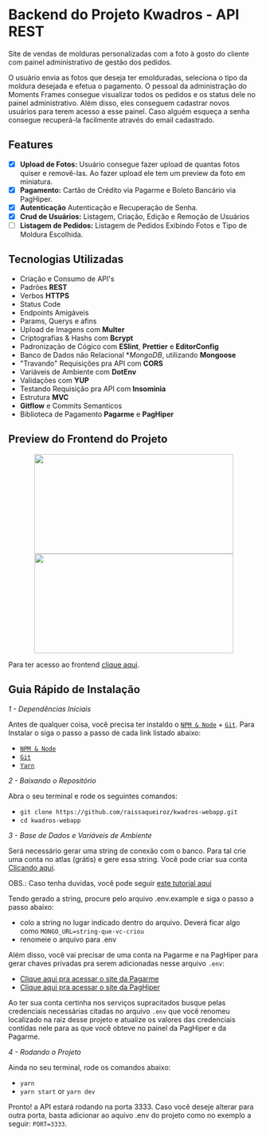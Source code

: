 # Backend do Projeto Kwadros - API REST

Site de vendas de molduras personalizadas com a foto à gosto do cliente com painel administrativo de gestão dos pedidos.

O usuário envia as fotos que deseja ter emolduradas, seleciona o tipo da moldura desejada e efetua o pagamento. O pessoal da administração do Moments Frames consegue visualizar todos os pedidos e os status dele no painel administrativo. Além disso, eles conseguem cadastrar novos usuários para terem acesso a esse painel. Caso alguém esqueça a senha consegue recuperá-la facilmente através do email cadastrado.

## Features

- [x] **Upload de Fotos:** Usuário consegue fazer upload de quantas fotos quiser e removê-las. Ao fazer upload ele tem um preview da foto em miniatura.
- [x] **Pagamento:** Cartão de Crédito via Pagarme e Boleto Bancário via PagHiper.
- [x] **Autenticação** Autenticação e Recuperação de Senha.
- [x] **Crud de Usuários:** Listagem, Criação, Edição e Remoção de Usuários
- [ ] **Listagem de Pedidos:** Listagem de Pedidos Exibindo Fotos e Tipo de Moldura Escolhida.

## Tecnologias Utilizadas

- Criação e Consumo de API's
- Padrões **REST**
- Verbos **HTTPS**
- Status Code
- Endpoints Amigáveis
- Params, Querys e afins
- Upload de Imagens com **Multer**
- Criptografias & Hashs com **Bcrypt**
- Padronização de Cógico com **ESlint**, **Prettier** e **EditorConfig**
- Banco de Dados não Relacional **MongoDB*, utilizando **Mongoose**
- "Travando" Requisições pra API com **CORS**
- Variáveis de Ambiente com **DotEnv**
- Validações com **YUP**
- Testando Requisição pra API com **Insominia**
- Estrutura **MVC**
- **Gitflow** e Commits Semanticos
- Biblioteca de Pagamento **Pagarme** e **PagHiper**

## Preview do Frontend do Projeto

<p align="center">
  <img src="https://github.com/raissaqueiroz/kwadros-webapp/blob/master/screenshots/tela_1.png" width=400 height=200/>
  <img src="https://github.com/raissaqueiroz/kwadros-webapp/blob/master/screenshots/tela_2.png" width=400 height=200/>
</p>

Para ter acesso ao frontend [clique aqui](https://github.com/raissaqueiroz/kwadros-webapp).

## Guia Rápido de Instalação

*1 - Dependências Iniciais*

Antes de qualquer coisa, você precisa ter instaldo o [`NPM & Node`](https://nodejs.org/en/) + [`Git`](https://git-scm.com/). Para Instalar o  siga o passo a passo de cada link listado abaixo:


- [`NPM & Node`](https://nodejs.org/en/)
- [`Git`](https://git-scm.com/)
- [`Yarn`](https://yarnpkg.com/)

*2 - Baixando o Repositório*

Abra o seu terminal e rode os seguintes comandos:

- `git clone https://github.com/raissaqueiroz/kwadros-webapp.git`
- `cd kwadros-webapp`

*3 - Base de Dados e Variáveis de Ambiente*

Será necessário gerar uma string de conexão com o banco. Para tal crie uma conta no atlas (grátis) e gere essa string. Você pode criar sua conta [Clicando aqui](https://www.mongodb.com/cloud/atlas/register).

OBS.: Caso tenha duvidas, você pode seguir [este tutorial aqui](https://medium.com/reprogramabr/conectando-no-banco-de-dados-cloud-mongodb-atlas-bca63399693f)

Tendo gerado a string, procure pelo arquivo .env.example e siga o passo a passo abaixo:

- colo a string no lugar indicado dentro do arquivo. Deverá ficar algo como `MONGO_URL=string-que-vc-criou`
- renomeie o arquivo para .env

Além disso, você vai precisar de uma conta na Pagarme e na PagHiper para gerar chaves privadas pra serem adicionadas nesse arquivo `.env`:

- [Clique aqui pra acessar o site da Pagarme](https://pagar.me/)
- [Clique aqui pra acessar o site da PagHiper](https://www.paghiper.com/)

Ao ter sua conta certinha nos serviços supracitados busque pelas credenciais necessárias citadas no arquivo `.env` que você renomeu localizado na raiz desse projeto e atualize os valores das credenciais contidas nele para as que você obteve no painel da PagHiper e da Pagarme.

*4 - Rodando o Projeto*

Ainda no seu terminal, rode os comandos abaixo:

- `yarn`
- `yarn start` or `yarn dev`

Pronto! a API estará rodando na porta 3333. Caso você deseje alterar para outra porta, basta adicionar ao aquivo .env do projeto como no exemplo a seguir: `PORT=3333`.
